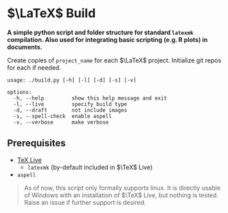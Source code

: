 # $\LaTeX$ Build
__A simple python script and folder structure for standard `latexmk` compilation. Also used for integrating basic scripting (e.g. R plots) in documents.__

Create copies of `project_name` for each $\LaTeX$ project. Initialize git repos for each if needed.

```
usage: ./build.py [-h] [-l] [-d] [-s] [-v]

options:
  -h, --help         show this help message and exit
  -l, --live         specify build type
  -d, --draft        not include images
  -s, --spell-check  enable aspell
  -v, --verbose      make verbose
```

## Prerequisites
- [TeX Live](https://tug.org/texlive/)
  - `latexmk` (by-default included in $\TeX$ Live)
- `aspell`

> As of now, this script only formally supports linux. It is directly usable of Windows with an installation of $\TeX$ Live, but nothing is tested. Raise an issue if further support is desired.
